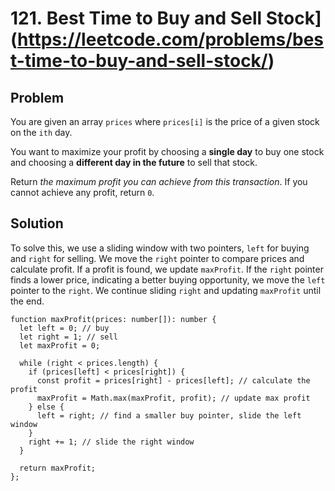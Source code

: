 # 121. Best Time to Buy and Sell Stock](https://leetcode.com/problems/best-time-to-buy-and-sell-stock/)

## Problem

You are given an array `prices` where `prices[i]` is the price of a given stock on the `ith` day.

You want to maximize your profit by choosing a **single day** to buy one stock and choosing a **different day in the future** to sell that stock.

Return _the maximum profit you can achieve from this transaction_. If you cannot achieve any profit, return `0`.

## Solution

To solve this, we use a sliding window with two pointers, `left` for buying and `right` for selling. We move the `right` pointer to compare prices and calculate profit. If a profit is found, we update `maxProfit`. If the `right` pointer finds a lower price, indicating a better buying opportunity, we move the `left` pointer to the `right`. We continue sliding `right` and updating `maxProfit` until the end.

```
function maxProfit(prices: number[]): number {  
  let left = 0; // buy  
  let right = 1; // sell  
  let maxProfit = 0;  
  
  while (right < prices.length) {  
    if (prices[left] < prices[right]) {  
      const profit = prices[right] - prices[left]; // calculate the profit  
      maxProfit = Math.max(maxProfit, profit); // update max profit  
    } else {  
      left = right; // find a smaller buy pointer, slide the left window  
    }  
    right += 1; // slide the right window  
  }  
  
  return maxProfit;  
};
```

